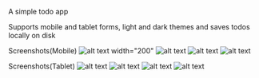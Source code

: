 A simple todo app

Supports mobile and tablet forms, light and dark themes and saves todos locally on disk

Screenshots(Mobile)
![alt text width="200"](readme_images/todo5.png) ![alt text](readme_images/todo6.png) ![alt text](readme_images/todo7.png) ![alt text](readme_images/todo8.png)

Screenshots(Tablet)
![alt text](readme_images/todo1.png) ![alt text](readme_images/todo2.png)
![alt text](readme_images/todo3.png) ![alt text](readme_images/todo4.png)

